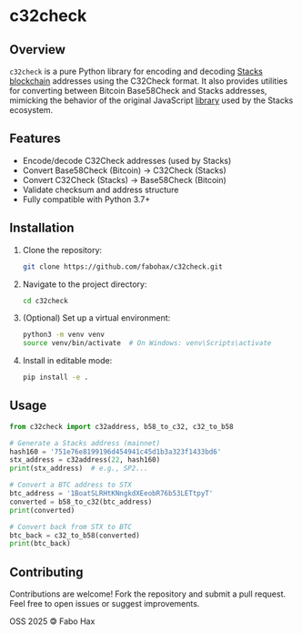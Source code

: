 # c32check

## Overview

`c32check` is a pure Python library for encoding and decoding [Stacks blockchain](https://www.stacks.co) addresses using the C32Check format. It also provides utilities for converting between Bitcoin Base58Check and Stacks addresses, mimicking the behavior of the original JavaScript [library](https://github.com/stacks-network/c32check) used by the Stacks ecosystem.

## Features

- Encode/decode C32Check addresses (used by Stacks)
- Convert Base58Check (Bitcoin) → C32Check (Stacks)
- Convert C32Check (Stacks) → Base58Check (Bitcoin)
- Validate checksum and address structure
- Fully compatible with Python 3.7+

## Installation

1. Clone the repository:

   ```bash
   git clone https://github.com/fabohax/c32check.git
   ```

2. Navigate to the project directory:

   ```bash
   cd c32check
   ```

3. (Optional) Set up a virtual environment:

   ```bash
   python3 -m venv venv
   source venv/bin/activate  # On Windows: venv\Scripts\activate
   ```

4. Install in editable mode:

   ```bash
   pip install -e .
   ```

## Usage

```python
from c32check import c32address, b58_to_c32, c32_to_b58

# Generate a Stacks address (mainnet)
hash160 = '751e76e8199196d454941c45d1b3a323f1433bd6'
stx_address = c32address(22, hash160)
print(stx_address)  # e.g., SP2...

# Convert a BTC address to STX
btc_address = '1BoatSLRHtKNngkdXEeobR76b53LETtpyT'
converted = b58_to_c32(btc_address)
print(converted)

# Convert back from STX to BTC
btc_back = c32_to_b58(converted)
print(btc_back)
```

## Contributing

Contributions are welcome! Fork the repository and submit a pull request. Feel free to open issues or suggest improvements.

OSS 2025 🄯 Fabo Hax
